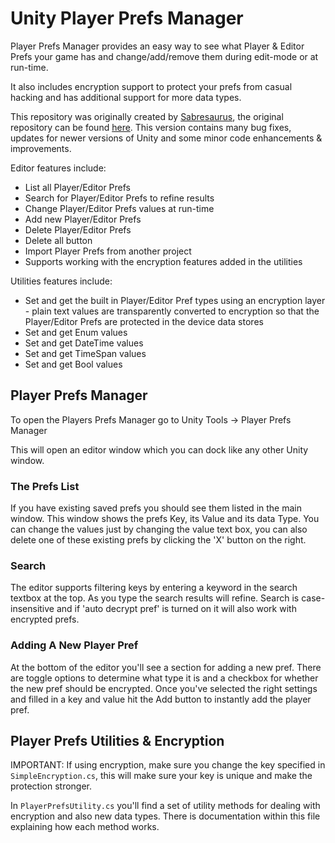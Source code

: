 # Unity Player Prefs Manager

Player Prefs Manager provides an easy way to see what Player & Editor Prefs your game has and change/add/remove them during edit-mode or at run-time.

It also includes encryption support to protect your prefs from casual hacking and has additional support for more data types.

This repository was originally created by [Sabresaurus](https://github.com/sabresaurus), the original repository can be found [here](https://github.com/sabresaurus/PlayerPrefsEditor). This version contains many bug fixes, updates for newer versions of Unity and some minor code enhancements & improvements.

Editor features include:
- List all Player/Editor Prefs
- Search for Player/Editor Prefs to refine results
- Change Player/Editor Prefs values at run-time
- Add new Player/Editor Prefs
- Delete Player/Editor Prefs
- Delete all button
- Import Player Prefs from another project
- Supports working with the encryption features added in the utilities

Utilities features include:
- Set and get the built in Player/Editor Pref types using an encryption layer - plain text values are transparently converted to encryption so that the Player/Editor Prefs are protected in the device data stores
- Set and get Enum values
- Set and get DateTime values
- Set and get TimeSpan values
- Set and get Bool values


## Player Prefs Manager

To open the Players Prefs Manager go to Unity Tools -> Player Prefs Manager

This will open an editor window which you can dock like any other Unity window.

### The Prefs List

If you have existing saved prefs you should see them listed in the main window. This window shows the prefs Key, its Value and its data Type. You can change the values just by changing the value text box, you can also delete one of these existing prefs by clicking the 'X' button on the right.

### Search

The editor supports filtering keys by entering a keyword in the search textbox at the top. As you type the search results will refine. Search is case-insensitive and if 'auto decrypt pref' is turned on it will also work with encrypted prefs.

### Adding A New Player Pref

At the bottom of the editor you'll see a section for adding a new pref. There are toggle options to determine what type it is and a checkbox for whether the new pref should be encrypted. Once you've selected the right settings and filled in a key and value hit the Add button to instantly add the player pref.

## Player Prefs Utilities & Encryption

IMPORTANT: If using encryption, make sure you change the key specified in `SimpleEncryption.cs`, this will make sure your key is unique and make the protection stronger.

In `PlayerPrefsUtility.cs` you'll find a set of utility methods for dealing with encryption and also new data types. There is documentation within this file explaining how each method works.
